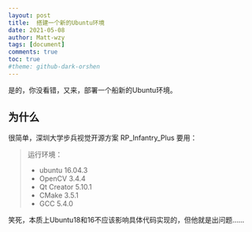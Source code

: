 ```yaml
---
layout: post
title:  搭建一个新的Ubuntu环境
date: 2021-05-08
author: Matt-wzy
tags: [document]
comments: true
toc: true
#theme: github-dark-orshen
---
```


是的，你没看错，又来，部署一个船新的Ubuntu环境。

<!-- more -->

## 为什么

很简单，深圳大学步兵视觉开源方案 RP_Infantry_Plus 要用：

> 运行环境：
>
> - ubuntu 16.04.3
> - OpenCV 3.4.4
> - Qt Creator 5.10.1
> - CMake 3.5.1
> - GCC 5.4.0

笑死，本质上Ubuntu18和16不应该影响具体代码实现的，但他就是出问题……

